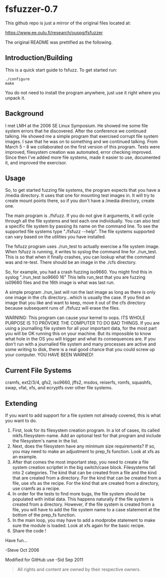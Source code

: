 # fsfuzzer-0.7

This github repo is just a mirror of the original files located at:

https://www.ee.oulu.fi/research/ouspg/fsfuzzer

The original README was prettified as the following.

## Introduction/Building
This is a quick start guide to fsfuzz. To get started run:

    ./configure
    make

You do not need to install the program anywhere, just use it right where you
unpack it.

## Background
I met LMH at the 2006 SE Linux Symposium. He showed me some file 
system errors that he discovered. After the conference we continued
talking. He showed me a simple program that exercised corrupt file
system images. I saw that he was on to something and we continued
talking. From March 5 - 8 we collaborated on the first version of
this program. Tests were improved, filesystem creation was automated,
error checking improved. Since then I've added more file systems, 
made it easier to use, documented it, and improved the exercisor.

## Usage
So, to get started fuzzing file systems, the program expects
that you have a /media directory. It uses that one for
mounting test images in. It will try to create mount points
there, so if you don't have a /media directory, create one.

The main program is ./fsfuzz. If you do not give it arguments,
it will cycle through all the file systems and test each one
individually. You can also test a specific file system by passing
its name on the command line. To see the supported file systems
type "./fsfuzz --help". The file systems supported can vary based
on the utilities you have installed.

The fsfuzz program uses ./run_test to actually exercise a file
system image. When fsfuzz is running, it writes to syslog the 
command line for ./run_test. This is so that when it finally
crashes, you can lookup what the command was and re-test. There
should be an image in the ./cfs directory.

So, for example, you had a crash fuzzing iso9660. You might find
this in syslog "./run_test iso9660 16" This tells run_test that
you are fuzzing is09660 files and the 16th image is what was last
run.

A simple program ./run_last will run the last image as long as
there is only one image in the cfs directory...which is usually
the case. If you find an image that you like and want to keep,
move it out of the cfs directory because subsequent runs of 
./fsfuzz will erase the files.

WARNING: This program can cause your kernel to oops. ITS WHOLE
PURPOSE IS TO PROVOKE THE COMPUTER TO DO BAD THINGS. If you are
using a journalling file system for all your important data, for
the most part you will be OK running this on your machine. But its
impossible to know what hole in the OS you will trigger and what its
consequences are. If you don't run with a journalled file system 
and many processes are active and some writing to disk, there
is a real good chance that you could screw up your computer. YOU
HAVE BEEN WARNED! 


## Current File Systems
cramfs, ext2/3/4, gfs2, iso9660, jffs2, msdos, reiserfs, romfs,
squashfs, swap, vfat, xfs, and ecryptfs over other file systems.


## Extending
If you want to add support for a file system not already covered,
this is what you want to do. 

1. First, look for its filesystem creation program. In a lot of
cases, its called mkfs.filesystem-name. Add an optional test for
that program and include the filesystem's name in the list.
2. Next, does the filesystem have any minimum size requirements? If
so, you may need to make an adjustment to prep_fs function. Look at
xfs as an example.
3. After that comes the most important step, you need to create a file
system creation scriptlet in the big switch/case block. Filesystems fall
into 2 categories. The kind that can be created from a file and the kind
that are created from a directory. For the kind that can be created from
a file, use xfs as the recipe. For the kind that are created from a 
directory, use cramfs as a recipe.
4. In order for the tests to find more bugs, the file system should
be populated with initial data. This happens naturally if the file
system is created from a directory. However, if the file system is
created from a file, you will have to add the file system name to 
a case statement at the bottom of the prep_fs function.
5. In the main loop, you may have to add a modprobe statement to make
sure the module is loaded. Look at xfs again for the basic recipe.
6. Share the code !

Have fun...

-Steve 
Oct 2006

Modified for GitHub use
-Sid
Sep 2011

> All rights and content are owned by their respective owners.


